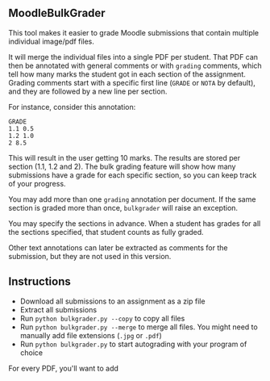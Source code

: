 ## MoodleBulkGrader

This tool makes it easier to grade Moodle submissions that contain
multiple individual image/pdf files.

It will merge the individual files into a single PDF per student.
That PDF can then be annotated with general comments or with `grading` comments, 
which tell how many marks the student got in each section of the assignment.
Grading comments start with a specific first line (`GRADE` or `NOTA` by default),
and they are followed by a new line per section.

For instance, consider this annotation:

```
GRADE
1.1 0.5
1.2 1.0
2 8.5
```

This will result in the user getting 10 marks.
The results are stored per section (1.1, 1.2 and 2).
The bulk grading feature will show how many submissions have a grade for
each specific section, so you can keep track of your progress.

You may add more than one `grading` annotation per document.
If the same section is graded more than once, `bulkgrader` will raise an 
exception.

You may specify the sections in advance.
When a student has grades for all the sections specified, that student counts
as fully graded.

Other text annotations can later be extracted as comments for the submission,
but they are not used in this version.

## Instructions
- Download all submissions to an assignment as a zip file
- Extract all submissions
- Run `python bulkgrader.py --copy` to copy all files
- Run `python bulkgrader.py --merge` to merge all files. You might need
to manually add file extensions (`.jpg` or `.pdf`)
- Run `python bulkgrader.py` to start autograding with your program of choice

For every PDF, you'll want to add
